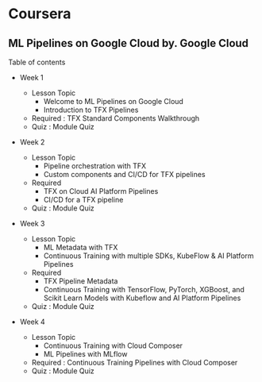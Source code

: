 # Coursera 
## ML Pipelines on Google Cloud by. Google Cloud

Table of contents

- Week 1
   - Lesson Topic 
      - Welcome to ML Pipelines on Google Cloud
      - Introduction to TFX Pipelines
   - Required : TFX Standard Components Walkthrough
   - Quiz : Module Quiz

- Week 2
   - Lesson Topic
      - Pipeline orchestration with TFX
      - Custom components and CI/CD for TFX pipelines
   - Required 
      - TFX on Cloud AI Platform Pipelines
      - CI/CD for a TFX pipeline
   - Quiz : Module Quiz

- Week 3
   - Lesson Topic
      - ML Metadata with TFX
      - Continuous Training with multiple SDKs, KubeFlow & AI Platform Pipelines
   - Required
      - TFX Pipeline Metadata 
      - Continuous Training with TensorFlow, PyTorch, XGBoost, and Scikit Learn Models with Kubeflow and AI Platform Pipelines
   - Quiz : Module Quiz

- Week 4
   - Lesson Topic
      - Continuous Training with Cloud Composer
      - ML Pipelines with MLflow
   - Required : Continuous Training Pipelines with Cloud Composer
   - Quiz : Module Quiz   